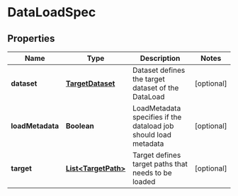 
# DataLoadSpec

## Properties
Name | Type | Description | Notes
------------ | ------------- | ------------- | -------------
**dataset** | [**TargetDataset**](TargetDataset.md) | Dataset defines the target dataset of the DataLoad |  [optional]
**loadMetadata** | **Boolean** | LoadMetadata specifies if the dataload job should load metadata |  [optional]
**target** | [**List&lt;TargetPath&gt;**](TargetPath.md) | Target defines target paths that needs to be loaded |  [optional]



